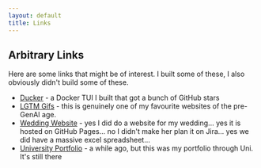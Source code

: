 ```yaml
---
layout: default
title: Links
---
```



## Arbitrary Links

Here are some links that might be of interest.  I built some of these, I also obviously didn't build some of these.

- [Ducker](https://ducker.soane.io/) - a Docker TUI I built that got a bunch of GitHub stars
- [LGTM Gifs](https://www.lgtmgifs.com/) - this is genuinely one of my favourite websites of the pre-GenAI age.
- [Wedding Website](https://wedding.soane.io/) - yes I did do a website for my wedding... yes it is hosted on GitHub Pages... no I didn't make her plan it on Jira... yes we did have a massive excel spreadsheet...
- [University Portfolio](https://portfolio.soane.io/) - a while ago, but this was my portfolio through Uni.  It's still there

